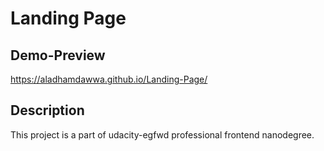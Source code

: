 # Landing Page
## Demo-Preview
https://aladhamdawwa.github.io/Landing-Page/
## Description

This project is a part of udacity-egfwd professional frontend nanodegree.
